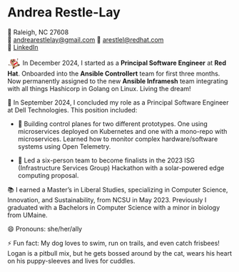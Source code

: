 # Andrea Restle-Lay

📍 Raleigh, NC 27608  
📧 [andrearestlelay@gmail.com](mailto:andrearestlelay@gmail.com)  📧 [arestlel@redhat.com](mailto:aarestlel@redhat.com)  
🔗 [LinkedIn](https://www.linkedin.com/in/andrea-restle-lay/)

 <img src="angrypotato.png" alt="logo" width="30" style="vertical-align: middle;"/>  In December 2024, I started as a **Principal Software Engineer** at **Red Hat**. Onboarded into the **Ansible Controllert** team for first three months. Now permanently assigned to the new **Ansible Inframesh** team integrating with all things Hashicorp in Golang on Linux. Living the dream!

💼 In September 2024, I concluded my role as a Principal Software Engineer at Dell Technologies. This position included:

- 🌱 Building control planes for two different prototypes. One using microservices deployed on Kubernetes and one with a mono-repo with microservices. Learned how to monitor complex hardware/software systems using Open Telemetry.

- 🌱 Led a six-person team to become finalists in the 2023 ISG (Infrastructure Services Group) Hackathon with a solar-powered edge computing proposal.

📚 I earned a Master’s in Liberal Studies, specializing in Computer Science, Innovation, and Sustainability, from NCSU in May 2023. Previously I graduated with a Bachelors in Computer Science with a minor in biology from UMaine.

😄 Pronouns: she/her/ally

⚡ Fun fact: My dog loves to swim, run on trails, and even catch frisbees! Logan is a pitbull mix, but he gets bossed around by the cat, wears his heart on his puppy-sleeves and lives for cuddles.
<!--
**arrestle/arrestle** is a ✨ _special_ ✨ repository because its `README.md` (this file) appears on your GitHub profile.

Here are some ideas to get you started:

- 🔭 I’m currently working on ...
- 🌱 I’m currently learning ...
- 👯 I’m looking to collaborate on ...
- 🤔 I’m looking for help with ...
- 💬 Ask me about ...
- 📫 How to reach me: ...
- 😄 Pronouns: ...
- ⚡ Fun fact: ...
-->
